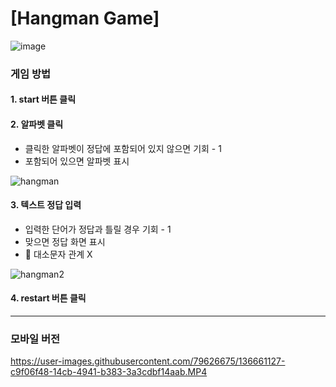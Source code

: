 # [Hangman Game]

![image](https://user-images.githubusercontent.com/79626675/136659501-9987923e-5884-4946-9c7b-885b470f0369.png)

### 게임 방법
#### 1. start 버튼 클릭
#### 2. 알파벳 클릭
- 클릭한 알파벳이 정답에 포함되어 있지 않으면 기회 - 1
- 포함되어 있으면 알파벳 표시

![hangman](https://user-images.githubusercontent.com/79626675/136659965-d39d1bfb-ce02-44ad-b6d4-7d43356a0ca3.gif)

#### 3. 텍스트 정답 입력
- 입력한 단어가 정답과 틀릴 경우 기회 - 1
- 맞으면 정답 화면 표시
- 🚨 대소문자 관계 X

![hangman2](https://user-images.githubusercontent.com/79626675/136660587-8e1dc58e-143f-4a46-a508-f2baf55ec0ef.gif)

#### 4. restart 버튼 클릭

---

### 모바일 버전
https://user-images.githubusercontent.com/79626675/136661127-c9f06f48-14cb-4941-b383-3a3cdbf14aab.MP4

